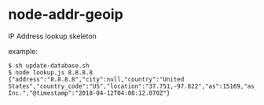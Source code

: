 node-addr-geoip
===============
IP Address lookup skeleton




example:
```console
$ sh update-database.sh
$ node lookup.js 8.8.8.8
{"address":"8.8.8.8","city":null,"country":"United States","country_code":"US","location":"37.751,-97.822","as":15169,"as_org":"Google Inc.","@timestamp":"2018-04-12T04:08:12.070Z"}
```

